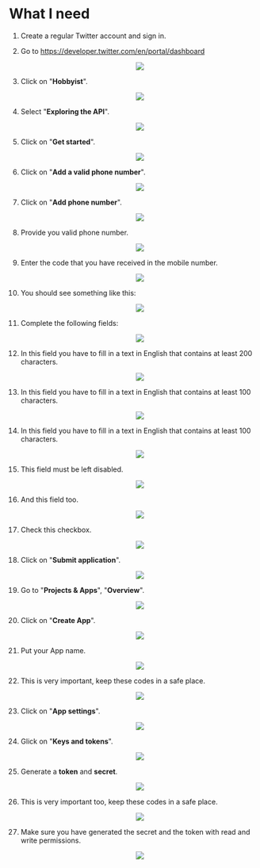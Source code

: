 # What I need

1. Create a regular Twitter account and sign in.

2. Go to https://developer.twitter.com/en/portal/dashboard
    <p align="center"><img src="img/what_I_need/what_I_need_00.png"></p>

3. Click on "**Hobbyist**".
    <p align="center"><img src="img/what_I_need/what_I_need_01.png"></p>

4. Select "**Exploring the API**".
    <p align="center"><img src="img/what_I_need/what_I_need_02.png"></p>

5. Click on "**Get started**".
    <p align="center"><img src="img/what_I_need/what_I_need_03.png"></p>

6. Click on "**Add a valid phone number**".
    <p align="center"><img src="img/what_I_need/what_I_need_04.png"></p>

7. Click on "**Add phone number**".
    <p align="center"><img src="img/what_I_need/what_I_need_05.png"></p>

8. Provide you valid phone number.
    <p align="center"><img src="img/what_I_need/what_I_need_06.png"></p>

9. Enter the code that you have received in the mobile number.
    <p align="center"><img src="img/what_I_need/what_I_need_07.png"></p>

10. You should see something like this:
    <p align="center"><img src="img/what_I_need/what_I_need_08.png"></p>

11. Complete the following fields:
    <p align="center"><img src="img/what_I_need/what_I_need_09.png"></p>

12. In this field you have to fill in a text in English that contains at least 200 characters.
    <p align="center"><img src="img/what_I_need/what_I_need_10.png"></p>

13. In this field you have to fill in a text in English that contains at least 100 characters.
    <p align="center"><img src="img/what_I_need/what_I_need_11.png"></p>

14. In this field you have to fill in a text in English that contains at least 100 characters.
    <p align="center"><img src="img/what_I_need/what_I_need_12.png"></p>

15. This field must be left disabled.
    <p align="center"><img src="img/what_I_need/what_I_need_13.png"></p>

16. And this field too.
    <p align="center"><img src="img/what_I_need/what_I_need_14.png"></p>

17. Check this checkbox.
    <p align="center"><img src="img/what_I_need/what_I_need_15.png"></p>

18. Click on "**Submit application**".
    <p align="center"><img src="img/what_I_need/what_I_need_16.png"></p>

19. Go to "**Projects & Apps**", "**Overview**".
    <p align="center"><img src="img/what_I_need/what_I_need_17.png"></p>

20. Click on "**Create App**".
    <p align="center"><img src="img/what_I_need/what_I_need_18.png"></p>

21. Put your App name.
    <p align="center"><img src="img/what_I_need/what_I_need_19.png"></p>

22. This is very important, keep these codes in a safe place.
    <p align="center"><img src="img/what_I_need/what_I_need_20.png"></p>

23. Click on "**App settings**".
    <p align="center"><img src="img/what_I_need/what_I_need_21.png"></p>

24. Glick on "**Keys and tokens**".
    <p align="center"><img src="img/what_I_need/what_I_need_22.png"></p>

25. Generate a **token** and **secret**.
    <p align="center"><img src="img/what_I_need/what_I_need_23.png"></p>

26. This is very important too, keep these codes in a safe place.
    <p align="center"><img src="img/what_I_need/what_I_need_24.png"></p>

27. Make sure you have generated the secret and the token with read and write permissions.
    <p align="center"><img src="img/what_I_need/what_I_need_25.png"></p>
